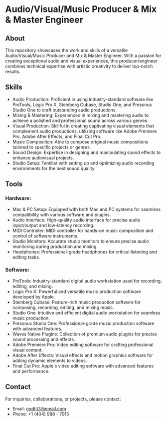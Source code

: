 
# Audio/Visual/Music Producer & Mix & Master Engineer

## About

This repository showcases the work and skills of a versatile Audio/Visual/Music Producer and Mix & Master Engineer. With a passion for creating exceptional audio and visual experiences, this producer/engineer combines technical expertise with artistic creativity to deliver top-notch results.

## Skills

- Audio Production: Proficient in using industry-standard software like ProTools, Logic Pro X, Steinberg Cubase, Studio One, and Presonus Studio One to craft outstanding audio productions.
- Mixing & Mastering: Experienced in mixing and mastering audio to achieve a polished and professional sound across various genres.
- Visual Production: Skillful in creating captivating visual elements that complement audio productions, utilizing software like Adobe Premiere Pro, Adobe After Effects, and Final Cut Pro.
- Music Composition: Able to compose original music compositions tailored to specific projects or genres.
- Sound Design: Expertise in designing and manipulating sound effects to enhance audiovisual projects.
- Studio Setup: Familiar with setting up and optimizing audio recording environments for the best sound quality.

## Tools

### Hardware:

- Mac & PC Setup: Equipped with both Mac and PC systems for seamless compatibility with various software and plugins.
- Audio Interface: High-quality audio interface for precise audio input/output and low-latency recording.
- MIDI Controller: MIDI controller for hands-on music composition and control of software instruments.
- Studio Monitors: Accurate studio monitors to ensure precise audio monitoring during production and mixing.
- Headphones: Professional-grade headphones for critical listening and editing tasks.

### Software:

- ProTools: Industry-standard digital audio workstation used for recording, editing, and mixing.
- Logic Pro X: Powerful and versatile music production software developed by Apple.
- Steinberg Cubase: Feature-rich music production software for composing, recording, editing, and mixing music.
- Studio One: Intuitive and efficient digital audio workstation for seamless music production.
- Presonus Studio One: Professional-grade music production software with advanced features.
- Waves Native Plugins: Collection of premium audio plugins for precise sound processing and effects.
- Adobe Premiere Pro: Video editing software for crafting professional visual content.
- Adobe After Effects: Visual effects and motion graphics software for adding dynamic elements to videos.
- Final Cut Pro: Apple's video editing software with advanced features and performance.

## Contact

For inquiries, collaborations, or projects, please contact:


- Email: godtit3@email.com
- Phone: +1 (404) 988 - 7915
